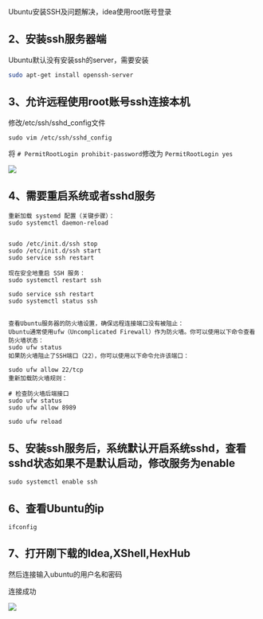 

Ubuntu安装SSH及问题解决，idea使用root账号登录
## 2、安装ssh服务器端

Ubuntu默认没有安装ssh的server，需要安装

```bash
sudo apt-get install openssh-server
```

## 3、允许远程使用root账号ssh连接本机

修改/etc/ssh/sshd_config文件

```text
sudo vim /etc/ssh/sshd_config
```

将 `# PermitRootLogin prohibit-password`修改为 `PermitRootLogin yes`

![](F:\Coding\Github\aioveu-boot-doc\idea使用root账号登录1.png)

## 4、需要重启系统或者sshd服务

```text
重新加载 systemd 配置（关键步骤）：
sudo systemctl daemon-reload


sudo /etc/init.d/ssh stop
sudo /etc/init.d/ssh start
sudo service ssh restart

现在安全地重启 SSH 服务：
sudo systemctl restart ssh

sudo service ssh restart
sudo systemctl status ssh


‌查看Ubuntu服务器的防火墙设置，确保远程连接端口没有被阻止‌：
Ubuntu通常使用ufw（Uncomplicated Firewall）作为防火墙。你可以使用以下命令查看防火墙状态：
sudo ufw status
如果防火墙阻止了SSH端口（22），你可以使用以下命令允许该端口：

sudo ufw allow 22/tcp
重新加载防火墙规则：

# 检查防火墙后端接口
sudo ufw status
sudo ufw allow 8989

sudo ufw reload

```



## 5、安装ssh服务后，系统默认开启系统sshd，查看sshd状态如果不是默认启动，修改服务为enable

```text
sudo systemctl enable ssh
```

## 6、查看Ubuntu的ip

```text
ifconfig
```

## 7、打开刚下载的Idea,XShell,HexHub

然后连接输入ubuntu的用户名和密码

连接成功

![](F:\Coding\Github\aioveu-boot-doc\idea使用root账号登录2.png)

